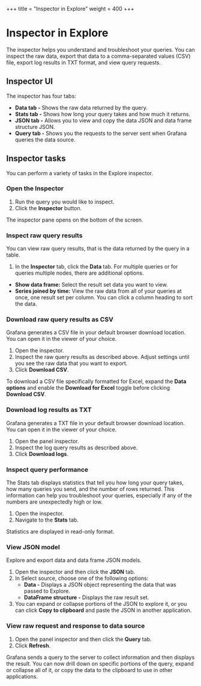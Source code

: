 +++
title = "Inspector in Explore"
weight = 400
+++

# Inspector in Explore

The inspector helps you understand and troubleshoot your queries. You can inspect the raw data, export that data to a comma-separated values (CSV) file, export log results in TXT format, and view query requests.

## Inspector UI

The inspector has four tabs:

- **Data tab -** Shows the raw data returned by the query.
- **Stats tab -** Shows how long your query takes and how much it returns.
- **JSON tab -** Allows you to view and copy the data JSON and data frame structure JSON.
- **Query tab -** Shows you the requests to the server sent when Grafana queries the data source.

## Inspector tasks

You can perform a variety of tasks in the Explore inspector.

### Open the Inspector

1. Run the query you would like to inspect.
1. Click the **Inspector** button.

The inspector pane opens on the bottom of the screen.

### Inspect raw query results

You can view raw query results, that is the data returned by the query in a table. 

1. In the **Inspector** tab, click the **Data** tab.
For multiple queries or for queries multiple nodes, there are additional options.

- **Show data frame:** Select the result set data you want to view.
- **Series joined by time:** View the raw data from all of your queries at once, one result set per column. You can click a column heading to sort the data.

### Download raw query results as CSV

Grafana generates a CSV file in your default browser download location. You can open it in the viewer of your choice.

1. Open the inspector.
1. Inspect the raw query results as described above. Adjust settings until you see the raw data that you want to export.
1. Click **Download CSV**.

To download a CSV file specifically formatted for Excel, expand the **Data options** and enable the **Download for Excel** toggle before clicking **Download CSV**.

### Download log results as TXT

Grafana generates a TXT file in your default browser download location. You can open it in the viewer of your choice.

1. Open the panel inspector.
1. Inspect the log query results as described above.
1. Click **Download logs**.

### Inspect query performance

The Stats tab displays statistics that tell you how long your query takes, how many queries you send, and the number of rows returned. This information can help you troubleshoot your queries, especially if any of the numbers are unexpectedly high or low.

1. Open the inspector.
1. Navigate to the **Stats** tab.

Statistics are displayed in read-only format.

### View JSON model

Explore and export data and data frame JSON models.

1. Open the inspector and then click the **JSON** tab.
1. In Select source, choose one of the following options:
   - **Data -** Displays a JSON object representing the data that was passed to Explore.
   - **DataFrame structure -** Displays the raw result set.
1. You can expand or collapse portions of the JSON to explore it, or you can click **Copy to clipboard** and paste the JSON in another application.

### View raw request and response to data source

1. Open the panel inspector and then click the **Query** tab.
1. Click **Refresh**.

Grafana sends a query to the server to collect information and then displays the result. You can now drill down on specific portions of the query, expand or collapse all of it, or copy the data to the clipboard to use in other applications.
